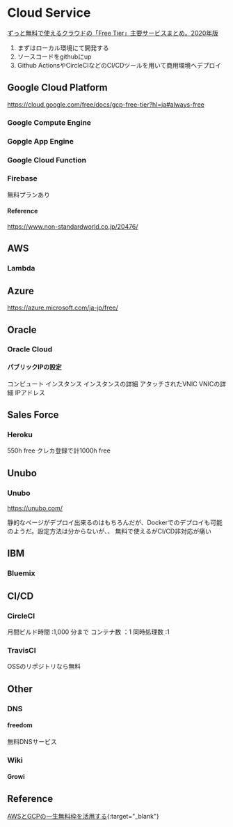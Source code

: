 # Cloud Service

[ずっと無料で使えるクラウドの「Free Tier」主要サービスまとめ。2020年版](https://www.publickey1.jp/blog/20/free_tier2020.html)

1.  まずはローカル環境にて開発する
2.  ソースコードをgithubにup
3.  Github ActionsやCircleCIなどのCI/CDツールを用いて商用環境へデプロイ

## Google Cloud Platform
https://cloud.google.com/free/docs/gcp-free-tier?hl=ja#always-free

### Google Compute Engine

### Gopgle App Engine

### Google Cloud Function

### Firebase
無料プランあり

#### Reference
<https://www.non-standardworld.co.jp/20476/>

## AWS
### Lambda

## Azure
https://azure.microsoft.com/ja-jp/free/


## Oracle
### Oracle Cloud
#### パブリックIPの設定
コンピュート
インスタンス
インスタンスの詳細
アタッチされたVNIC
VNICの詳細
IPアドレス
## Sales Force
### Heroku
550h free
クレカ登録で計1000h free

## Unubo
### Unubo
https://unubo.com/

静的なページがデプロイ出来るのはもちろんだが、Dockerでのデプロイも可能のようだ。設定方法は分からないが、、
無料で使えるがCI/CD非対応が痛い

## IBM
### Bluemix

## CI/CD
### CircleCI
月間ビルド時間 :1,000 分まで
コンテナ数 ：1
同時処理数 :1

### TravisCI
OSSのリポジトリなら無料

## Other
### DNS
#### freedom
無料DNSサービス

### Wiki
#### Growi


## Reference
[AWSとGCPの一生無料枠を活用する](https://qiita.com/suzukenz/items/4ecafd341e012102a6e9){:target="_blank"}
